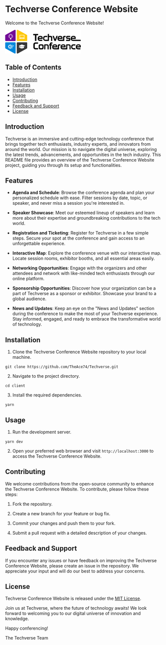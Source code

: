 # Techverse Conference Website

Welcome to the Techverse Conference Website!

![Techverse Logo](./client/src/assets/logo.svg)

## Table of Contents

- [Introduction](#introduction)
- [Features](#features)
- [Installation](#installation)
- [Usage](#usage)
- [Contributing](#contributing)
- [Feedback and Support](#feedback-and-support)
- [License](#license)

## Introduction

Techverse is an immersive and cutting-edge technology conference that brings together tech enthusiasts, industry experts, and innovators from around the world. Our mission is to navigate the digital universe, exploring the latest trends, advancements, and opportunities in the tech industry. This README file provides an overview of the Techverse Conference Website project, guiding you through its setup and functionalities.

## Features

- **Agenda and Schedule**: Browse the conference agenda and plan your personalized schedule with ease. Filter sessions by date, topic, or speaker, and never miss a session you're interested in.

- **Speaker Showcase**: Meet our esteemed lineup of speakers and learn more about their expertise and groundbreaking contributions to the tech world.

- **Registration and Ticketing**: Register for Techverse in a few simple steps. Secure your spot at the conference and gain access to an unforgettable experience.

- **Interactive Map**: Explore the conference venue with our interactive map. Locate session rooms, exhibitor booths, and all essential areas easily.

- **Networking Opportunities**: Engage with the organizers and other attendees and network with like-minded tech enthusiasts through our online platform.

- **Sponsorship Opportunities**: Discover how your organization can be a part of Techverse as a sponsor or exhibitor. Showcase your brand to a global audience.

- **News and Updates**: Keep an eye on the "News and Updates" section during the conference to make the most of your Techverse experience. Stay informed, engaged, and ready to embrace the transformative world of technology.

## Installation

1. Clone the Techverse Conference Website repository to your local machine.

```
git clone https://github.com/TheAce74/Techverse.git
```

2. Navigate to the project directory.

```
cd client
```

3. Install the required dependencies.

```
yarn
```

## Usage

1. Run the development server.

```
yarn dev
```

2. Open your preferred web browser and visit `http://localhost:3000` to access the Techverse Conference Website.

## Contributing

We welcome contributions from the open-source community to enhance the Techverse Conference Website. To contribute, please follow these steps:

1. Fork the repository.

2. Create a new branch for your feature or bug fix.

3. Commit your changes and push them to your fork.

4. Submit a pull request with a detailed description of your changes.

## Feedback and Support

If you encounter any issues or have feedback on improving the Techverse Conference Website, please create an issue in the repository. We appreciate your input and will do our best to address your concerns.

## License

Techverse Conference Website is released under the [MIT License](./LICENSE.md).

Join us at Techverse, where the future of technology awaits! We look forward to welcoming you to our digital universe of innovation and knowledge.

Happy conferencing!

The Techverse Team
